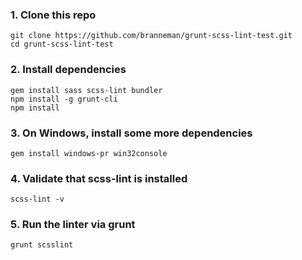 ### 1. Clone this repo

	git clone https://github.com/branneman/grunt-scss-lint-test.git
	cd grunt-scss-lint-test

### 2. Install dependencies

	gem install sass scss-lint bundler
	npm install -g grunt-cli
	npm install

### 3. On Windows, install some more dependencies

	gem install windows-pr win32console

### 4. Validate that scss-lint is installed

	scss-lint -v

### 5. Run the linter via grunt

	grunt scsslint
